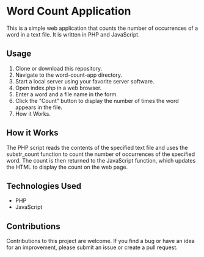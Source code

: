 # Word Count Application 

This is a simple web application that counts the number of occurrences of a word in a text file. It is written in PHP and JavaScript.

## Usage

1. Clone or download this repository.
2. Navigate to the word-count-app directory.
3. Start a local server using your favorite server software.
4. Open index.php in a web browser.
5. Enter a word and a file name in the form.
6. Click the "Count" button to display the number of times the word appears in the file.
7. How it Works.

## How it Works

The PHP script reads the contents of the specified text file and uses the substr_count function to count the number of occurrences of the specified word. The count is then returned to the JavaScript function, which updates the HTML to display the count on the web page.

## Technologies Used

- PHP
- JavaScript

## Contributions

Contributions to this project are welcome. If you find a bug or have an idea for an improvement, please submit an issue or create a pull request.
